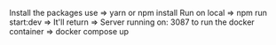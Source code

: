 Install the packages use => yarn or npm install
Run on local => npm run start:dev => It'll return  =>  Server running on: 3087
to run the docker container => docker compose up 


